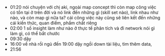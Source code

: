 - 01:20 nói chuyện với chị aki, ngoài map concept thì còn map công việc có tồn tại ở trên đời và nó link đến những gì (skill set nào), link nhau như nào, và còn map gì nữa ta? cái công việc này cũng sẽ liên kết đến những cái kiến thức, quan điểm, phẩm chất riêng
- 02:00 1 số insight làm như nào ở thực tế phân tích và đi network nói gì làm gì, có thể bắt chước
- 09:30 dậy
- 16:00 về nhà rồi ngủ đến 19:00 dậy ngồi down tài liệu, tìm thêm data,
- 21:56